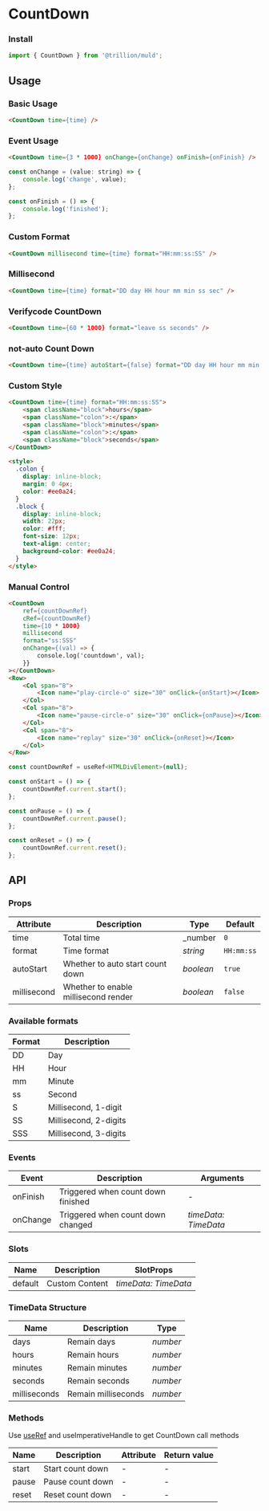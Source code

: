 # CountDown

### Install

```js
import { CountDown } from '@trillion/muld';
```

## Usage

### Basic Usage

```html
<CountDown time={time} />
```

### Event Usage

```html
<CountDown time={3 * 1000} onChange={onChange} onFinish={onFinish} />
```

```js
const onChange = (value: string) => {
    console.log('change', value);
};

const onFinish = () => {
    console.log('finished');
};
```

### Custom Format

```html
<CountDown millisecond time={time} format="HH:mm:ss:SS" />
```

### Millisecond

```html
<CountDown time={time} format="DD day HH hour mm min ss sec" />
```

### Verifycode CountDown

```html
<CountDown time={60 * 1000} format="leave ss seconds" />
```

### not-auto Count Down

```html
<CountDown time={time} autoStart={false} format="DD day HH hour mm min ss sec" />
```

### Custom Style

```html
<CountDown time={time} format="HH:mm:ss:SS">
    <span className="block">hours</span>
    <span className="colon">:</span>
    <span className="block">minutes</span>
    <span className="colon">:</span>
    <span className="block">seconds</span>
</CountDown>

<style>
  .colon {
    display: inline-block;
    margin: 0 4px;
    color: #ee0a24;
  }
  .block {
    display: inline-block;
    width: 22px;
    color: #fff;
    font-size: 12px;
    text-align: center;
    background-color: #ee0a24;
  }
</style>
```

### Manual Control

```html
<CountDown
    ref={countDownRef}
    cRef={countDownRef}
    time={10 * 1000}
    millisecond
    format="ss:SSS"
    onChange={(val) => {
        console.log('countdown', val);
    }}
></CountDown>
<Row>
    <Col span="8">
        <Icon name="play-circle-o" size="30" onClick={onStart}></Icon>
    </Col>
    <Col span="8">
        <Icon name="pause-circle-o" size="30" onClick={onPause}></Icon>
    </Col>
    <Col span="8">
        <Icon name="replay" size="30" onClick={onReset}></Icon>
    </Col>
</Row>
```

```js
const countDownRef = useRef<HTMLDivElement>(null);

const onStart = () => {
    countDownRef.current.start();
};

const onPause = () => {
    countDownRef.current.pause();
};

const onReset = () => {
    countDownRef.current.reset();
};
```

## API

### Props

| Attribute | Description | Type | Default |
| --- | --- | --- | --- |
| time | Total time | _number | `0` |
| format | Time format | _string_ | `HH:mm:ss` |
| autoStart | Whether to auto start count down | _boolean_ | `true` |
| millisecond | Whether to enable millisecond render | _boolean_ | `false` |

### Available formats

| Format | Description           |
| ------ | --------------------- |
| DD     | Day                   |
| HH     | Hour                  |
| mm     | Minute                |
| ss     | Second                |
| S      | Millisecond, 1-digit  |
| SS     | Millisecond, 2-digits |
| SSS    | Millisecond, 3-digits |

### Events

| Event           | Description                        | Arguments            |
| --------------- | ---------------------------------- | -------------------- |
| onFinish          | Triggered when count down finished | -                    |
| onChange          | Triggered when count down changed  | _timeData: TimeData_ |

### Slots

| Name    | Description    | SlotProps            |
| ------- | -------------- | -------------------- |
| default | Custom Content | _timeData: TimeData_ |

### TimeData Structure

| Name         | Description         | Type     |
| ------------ | ------------------- | -------- |
| days         | Remain days         | _number_ |
| hours        | Remain hours        | _number_ |
| minutes      | Remain minutes      | _number_ |
| seconds      | Remain seconds      | _number_ |
| milliseconds | Remain milliseconds | _number_ |

### Methods

Use [useRef](https://reactjs.org/docs/hooks-reference.html#useref) and useImperativeHandle to get CountDown call methods

| Name  | Description      | Attribute | Return value |
| ----- | ---------------- | --------- | ------------ |
| start | Start count down | -         | -            |
| pause | Pause count down | -         | -            |
| reset | Reset count down | -         | -            |
